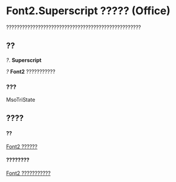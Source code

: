 
# Font2.Superscript ????? (Office)

???????????????????????????????????????????????????


## ??

 _?_. **Superscript**

 _?_ **Font2** ???????????


### ???

MsoTriState


## ????


#### ??


[Font2 ??????](8e892c52-56d9-72bd-2893-b15a17cd59ae.md)
#### ????????


[Font2 ???????????](http://msdn.microsoft.com/library/8c91a433-b474-486a-4c03-eb9f7b44ecb0%28Office.15%29.aspx)